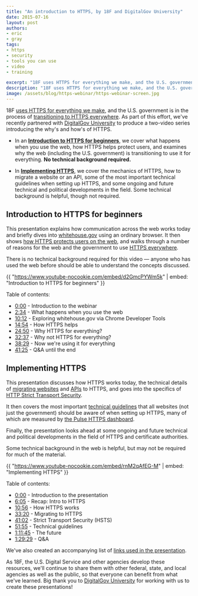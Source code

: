 ```yaml
---
title: "An introduction to HTTPS, by 18F and DigitalGov University"
date: 2015-07-16
layout: post
authors:
- eric
- gray
tags:
- https
- security
- tools you can use
- video
- training

excerpt: "18F uses HTTPS for everything we make, and the U.S. government is in the process of transitioning to HTTPS everywhere. As part of this effort, we've recently partnered with DigitalGov University to produce a two-video series introducing the why's and how's of HTTPS."
description: "18F uses HTTPS for everything we make, and the U.S. government is in the process of transitioning to HTTPS everywhere. As part of this effort, we've recently partnered with DigitalGov University to produce a two-video series introducing the why's and how's of HTTPS."
image: /assets/blog/https-webinar/https-webinar-screen.jpg
---
```

18F [uses HTTPS for everything we make](https://18f.gsa.gov/2014/11/13/why-we-use-https-in-every-gov-website-we-make/), and the U.S. government is in the process of [transitioning to HTTPS everywhere](https://18f.gsa.gov/2015/06/08/the-us-government-is-moving-to-https-everywhere/). As part of this effort, we've recently partnered with [DigitalGov University](https://www.digitalgov.gov/digitalgov-university/) to produce a two-video series introducing the why's and how's of HTTPS.

- In an **[Introduction to HTTPS for beginners](#introduction-to-https-for-beginners)**, we cover what happens when you use the web, how HTTPS helps protect users, and examines why the web (including the U.S. government) is transitioning to use it for everything. **No technical background required.**

- In **[Implementing HTTPS](#implementing-https)**, we cover the mechanics of HTTPS, how to migrate a website or an API, some of the most important technical guidelines when setting up HTTPS, and some ongoing and future technical and political developments in the field. Some technical background is helpful, though not required.

## Introduction to HTTPS for beginners

This presentation explains how communication across the web works today and briefly dives into [whitehouse.gov](https://obamawhitehouse.archives.gov/) using an ordinary browser. It then shows [how HTTPS protects users on the web](https://https.cio.gov/faq/), and walks through a number of reasons for the web and the government to use [HTTPS everywhere](https://https.cio.gov/everything/).

There is no technical background required for this video — anyone who has used the web before should be able to understand the concepts discussed.

{{ "https://www.youtube-nocookie.com/embed/d2GmcPYWm5k" | embed: "Introduction to HTTPS for beginners" }}

Table of contents:

- [0:00](https://youtu.be/d2GmcPYWm5k?t=0m0s) - Introduction to the webinar
- [2:34](https://youtu.be/d2GmcPYWm5k?t=2m34s) - What happens when you use the web
- [10:12](https://youtu.be/d2GmcPYWm5k?t=10m12s) - Exploring whitehouse.gov via Chrome Developer Tools
- [14:54](https://youtu.be/d2GmcPYWm5k?t=14m54s) - How HTTPS helps
- [24:50](https://youtu.be/d2GmcPYWm5k?t=24m50s) - Why HTTPS for everything?
- [32:37](https://youtu.be/d2GmcPYWm5k?t=32m37s) - Why not HTTPS for everything?
- [38:29](https://youtu.be/d2GmcPYWm5k?t=38m29s) - Now we're using it for everything
- [41:25](https://youtu.be/d2GmcPYWm5k?t=41m25s) - Q&A until the end

## Implementing HTTPS

This presentation discusses how HTTPS works today, the technical details of [migrating websites](https://https.cio.gov/mixed-content/) and [APIs](https://https.cio.gov/apis/) to HTTPS, and goes into the specifics of [HTTP Strict Transport Security](https://https.cio.gov/hsts/).

It then covers the most important [technical guidelines](https://https.cio.gov/technical-guidelines/) that all websites (not just the government) should be aware of when setting up HTTPS, many of which are measured by [the Pulse HTTPS dashboard](https://pulse.cio.gov/https/domains/).

Finally, the presentation looks ahead at some ongoing and future technical and political developments in the field of HTTPS and certificate authorities.

Some technical background in the web is helpful, but may not be required for much of the material.

{{ "https://www.youtube-nocookie.com/embed/rnM2qAfEG-M" | embed: "Implementing HTTPS" }}

Table of contents:

- [0:00](https://youtu.be/rnM2qAfEG-M?t=0m0s) - Introduction to the presentation
- [6:05](https://youtu.be/rnM2qAfEG-M?t=6m5s) - Recap: Intro to HTTPS
- [10:56](https://youtu.be/rnM2qAfEG-M?t=10m56s) - How HTTPS works
- [33:20](https://youtu.be/rnM2qAfEG-M?t=33m20s) - Migrating to HTTPS
- [41:02](https://youtu.be/rnM2qAfEG-M?t=41m2s) - Strict Transport Security (HSTS)
- [51:55](https://youtu.be/rnM2qAfEG-M?t=51m55s) - Technical guidelines
- [1:11:45](https://youtu.be/rnM2qAfEG-M?t=71m45s) - The future
- [1:29:29](https://youtu.be/rnM2qAfEG-M?t=89m29s) - Q&A

We've also created an accompanying list of [links used in the presentation](https://github.com/GSA/https/blob/master/resources/implementing-https-links.md).

As 18F, the U.S. Digital Service and other agencies develop these resources, we'll continue to share them with other federal, state, and local agencies as well as the public, so that everyone can benefit from what we've learned. Big thank you to [DigitalGov University](https://www.digitalgov.gov/digitalgov-university/) for working with us to create these presentations!
